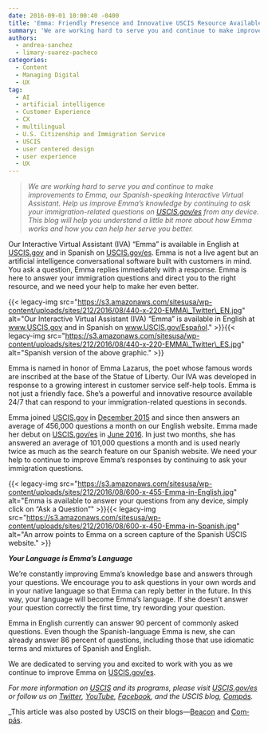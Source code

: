 ```yaml
---
date: 2016-09-01 10:00:40 -0400
title: 'Emma: Friendly Presence and Innovative USCIS Resource Available 24/7'
summary: 'We are working hard to serve you and continue to make improvements to Emma, our Spanish-speaking Interactive Virtual Assistant. Help us improve Emma&rsquo;s knowledge by continuing to ask your immigration-related questions on USCIS.gov/es from any device. This blog will help you understand a little bit more about how Emma works and how you can help'
authors:
  - andrea-sanchez
  - limary-suarez-pacheco
categories:
  - Content
  - Managing Digital
  - UX
tag:
  - AI
  - artificial intelligence
  - Customer Experience
  - CX
  - multilingual
  - U.S. Citizenship and Immigration Service
  - USCIS
  - user centered design
  - user experience
  - UX
---
```


> _We are working hard to serve you and continue to make improvements to Emma, our Spanish-speaking Interactive Virtual Assistant. Help us improve Emma’s knowledge by continuing to ask your immigration-related questions on <span title="Spanish" lang="es"><a href="https://www.uscis.gov/es">USCIS.gov/es</a></span> from any device. This blog will help you understand a little bit more about how Emma works and how you can help her serve you better._

Our Interactive Virtual Assistant (IVA) “Emma” is available in English at [USCIS.gov](https://www.uscis.gov) and in Spanish on <span title="Spanish" lang="es"><a href="https://www.uscis.gov/es">USCIS.gov/es</a></span>. Emma is not a live agent but an artificial intelligence conversational software built with customers in mind. You ask a question, Emma replies immediately with a response. Emma is here to answer your immigration questions and direct you to the right resource, and we need your help to make her even better.

{{< legacy-img src="https://s3.amazonaws.com/sitesusa/wp-content/uploads/sites/212/2016/08/440-x-220-EMMA\_Twitter\_EN.jpg" alt="Our Interactive Virtual Assistant (IVA) “Emma” is available in English at www.USCIS.gov and in Spanish on www.USCIS.gov/Español." >}}{{< legacy-img src="https://s3.amazonaws.com/sitesusa/wp-content/uploads/sites/212/2016/08/440-x-220-EMMA\_Twitter\_ES.jpg" alt="Spanish version of the above graphic." >}}

Emma is named in honor of Emma Lazarus, the poet whose famous words are inscribed at the base of the Statue of Liberty. Our IVA was developed in response to a growing interest in customer service self-help tools. Emma is not just a friendly face. She’s a powerful and innovative resource available 24/7 that can respond to your immigration-related questions in seconds.

Emma joined [USCIS.gov](http://www.uscis.gov) in [December 2015](https://www.uscis.gov/news/uscis-launches-virtual-assistant-emma-gives-customers-another-option-finding-answers) and since then answers an average of 456,000 questions a month on our English website. Emma made her debut on <span title="Spanish" lang="es"><a href="https://www.uscis.gov/es">USCIS.gov/es</a></span> in <span title="Spanish" lang="es"><a href="https://www.uscis.gov/es/noticias/alertas/la-asistente-virtual-de-uscis-ahora-esta-disponible-en-espanol">June 2016</a></span>. In just two months, she has answered an average of 101,000 questions a month and is used nearly twice as much as the search feature on our Spanish website. We need your help to continue to improve Emma’s responses by continuing to ask your immigration questions.

{{< legacy-img src="https://s3.amazonaws.com/sitesusa/wp-content/uploads/sites/212/2016/08/600-x-455-Emma-in-English.jpg" alt="Emma is available to answer your questions from any device, simply click on “Ask a Question”" >}}{{< legacy-img src="https://s3.amazonaws.com/sitesusa/wp-content/uploads/sites/212/2016/08/600-x-450-Emma-in-Spanish.jpg" alt="An arrow points to Emma on a screen capture of the Spanish USCIS website." >}}

**_Your Language is Emma’s Language_**

We’re constantly improving Emma’s knowledge base and answers through your questions. We encourage you to ask questions in your own words and in your native language so that Emma can reply better in the future. In this way, your language will become Emma’s language. If she doesn’t answer your question correctly the first time, try rewording your question.

Emma in English currently can answer 90 percent of commonly asked questions. Even though the Spanish-language Emma is new, she can already answer 86 percent of questions, including those that use idiomatic terms and mixtures of Spanish and English.

We are dedicated to serving you and excited to work with you as we continue to improve Emma on <span title="Spanish" lang="es"><a href="https://www.uscis.gov/es">USCIS.gov/es</a></span>.

_For more information on [USCIS](http://www.uscis.gov) and its programs, please visit <span title="Spanish" lang="es"><a href="https://www.uscis.gov/es">USCIS.gov/es</a></span> or follow us on <span title="Spanish" lang="es"><a href="https://twitter.com/USCIS_ES">Twitter</a></span>, [YouTube](http://www.youtube.com/user/uscis), <span title="Spanish" lang="es"><a href="https://www.facebook.com/uscis.es/">Facebook</a></span>, and the USCIS blog, <span title="Spanish" lang="es"><a href="http://blog-es.uscis.gov/">Compás</a></span>._

_This article was also posted by USCIS on their blogs—[Beacon](http://blog.uscis.gov/) and <span title="Spanish" lang="es"><a href="http://blog-es.uscis.gov/">Compás</a>.</em></p>